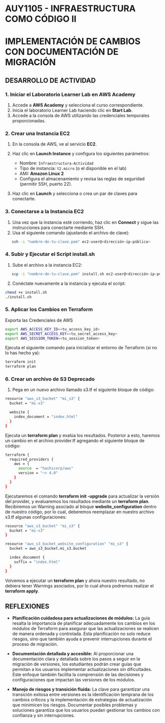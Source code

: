 # AUY1105 - INFRAESTRUCTURA COMO CÓDIGO II

# IMPLEMENTACIÓN DE CAMBIOS CON DOCUMENTACIÓN DE MIGRACIÓN

## DESARROLLO DE ACTIVIDAD

### 1. Iniciar el Laboratorio Learner Lab en AWS Academy

1. Accede a **AWS Academy** y selecciona el curso correspondiente.  
2. Inicia el laboratorio Learner Lab haciendo clic en **Start Lab**.  
3. Accede a la consola de AWS utilizando las credenciales temporales proporcionadas.

### 2. Crear una Instancia EC2

1. En la consola de AWS, ve al servicio **EC2**.  
2. Haz clic en **Launch Instance** y configura los siguientes parámetros:
   - Nombre: `Infraestructura-Actividad`
   - Tipo de instancia: `t2.micro` (o el disponible en el lab)
   - AMI: **Amazon Linux 2**
   - Configura el almacenamiento y revisa las reglas de seguridad (permitir SSH, puerto 22).  

3. Haz clic en **Launch** y selecciona o crea un par de claves para conectarte.

### 3. Conectarse a la Instancia EC2

1. Una vez que la instancia esté corriendo, haz clic en **Connect** y sigue las instrucciones para conectarte mediante SSH.  
2. Usa el siguiente comando (ajustando el archivo de clave):

```bash
   ssh -i "nombre-de-tu-clave.pem" ec2-user@<dirección-ip-pública>
```

### 4. Subir y Ejecutar el Script install.sh

1. Sube el archivo a la instancia EC2:

```bash
   scp -i "nombre-de-tu-clave.pem" install.sh ec2-user@<dirección-ip-pública>:~
```

2. Conéctate nuevamente a la instancia y ejecuta el script:

```bash
chmod +x install.sh
./install.sh
```

### 5. Aplicar los Cambios en Terraform

Exporta las Credenciales de AWS 
```bash
export AWS_ACCESS_KEY_ID=<tu_access_key_id>
export AWS_SECRET_ACCESS_KEY=<tu_secret_access_key>
export AWS_SESSION_TOKEN=<tu_session_token>
```

Ejecuta el siguiente comando para inicializar el entorno de Terraform (si no lo has hecho ya):

```bash
terraform init
terraform plan
```

### 6. Crear un archivo de S3 Deprecado

1. Pega en un nuevo archivo llamado s3.tf el siguiente bloque de código:

```bash
resource "aws_s3_bucket" "mi_s3" {
  bucket = "mi-s3"

  website {
    index_document = "index.html"
  }
}
```

Ejecuta un **terraform plan** y evalúa los resultados. Posterior a esto, haremos un cambio en el archivo provider.tf agregando el siguiente bloque de código:

```bash
terraform {
  required_providers {
    aws = {
      source  = "hashicorp/aws"
      version = "~> 4.0"
    }
  }
}
```

Ejecutaremos el comando **terraform init -upgrade** para actualizar la versión del provider, y evaluaremos los resultados mediante un **terraform plan**. Recibiremos un Warning asociado al bloque **website_configuration** dentro de nuestro código, por lo cual, deberemos reemplazar en nuestro archivo s3.tf algunas configuraciones:

```bash
resource "aws_s3_bucket" "mi_s3" {
  bucket = "mi-s3"
}

resource "aws_s3_bucket_website_configuration" "mi_s3" {
  bucket = aws_s3_bucket.mi_s3.bucket

  index_document {
    suffix = "index.html"
  }
}
```

Volvemos a ejecutar un **terraform plan** y ahora nuestro resultado, no debiera tener Warnings asociados, por lo cual ahora podremos realizar el **terraform apply**.

## REFLEXIONES

- **Planificación cuidadosa para actualizaciones de módulos:** La guía resalta la importancia de planificar adecuadamente los cambios en los módulos de Terraform para asegurar que las actualizaciones se realicen de manera ordenada y controlada. Esta planificación no solo reduce riesgos, sino que también ayuda a prevenir interrupciones durante el proceso de migración.

- **Documentación detallada y accesible:** Al proporcionar una documentación clara y detallada sobre los pasos a seguir en la migración de versiones, los estudiantes podrán crear guías que permitan a los usuarios implementar actualizaciones sin dificultades. Este enfoque también facilita la comprensión de las decisiones y configuraciones que impactan las versiones de los módulos.

- **Manejo de riesgos y transición fluida:** La clave para garantizar una transición exitosa entre versiones es la identificación temprana de los cambios críticos y la implementación de estrategias de actualización que minimicen los riesgos. Documentar posibles problemas y soluciones garantiza que los usuarios puedan gestionar los cambios con confianza y sin interrupciones.